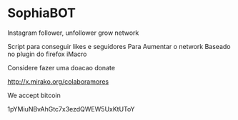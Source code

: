 # SophiaBOT
Instagram follower, unfollower grow network

Script para conseguir likes e seguidores 
Para Aumentar o network
Baseado no plugin do firefox iMacro

Considere fazer uma doacao donate

http://x.mirako.org/colaboramores

We accept bitcoin

1pYMiuNBvAhGtc7x3ezdQWEW5UxKtUToY
 

